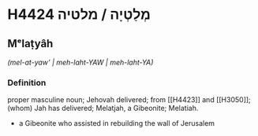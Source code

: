 # H4424 מְלַטְיָה / מלטיה

## Mᵉlaṭyâh

_(mel-at-yaw' | meh-laht-YAW | meh-laht-YA)_

### Definition

proper masculine noun; Jehovah delivered; from [[H4423]] and [[H3050]]; (whom) Jah has delivered; Melatjah, a Gibeonite; Melatiah.

- a Gibeonite who assisted in rebuilding the wall of Jerusalem
